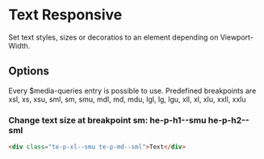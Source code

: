 # Text Responsive

Set text styles, sizes or decoratios to an element depending on Viewport-Width.

## Options

Every \$media-queries entry is possible to use. Predefined breakpoints are xsl, xs, xsu, sml, sm, smu, mdl, md, mdu, lgl, lg, lgu, xll, xl, xlu, xxll, xxlu

### Change text size at breakpoint sm: **he-p-h1--smu he-p-h2--sml**

```html
<div class="te-p-xl--smu te-p-md--sml">Text</div>
```
